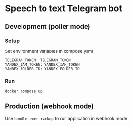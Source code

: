 # Speech to text Telegram bot

## Development (poller mode)
### Setup
Set environment variables in compose.yaml
```
TELEGRAM_TOKEN: TELEGRAM_TOKEN
YANDEX_IAM_TOKEN: YANDEX_IAM_TOKEN
YANDEX_FOLDER_ID: YANDEX_FOLDER_ID
```
### Run
```bash
docker compose up
```

## Production (webhook mode)

Use `bundle exec rackup` to run application in webhook mode